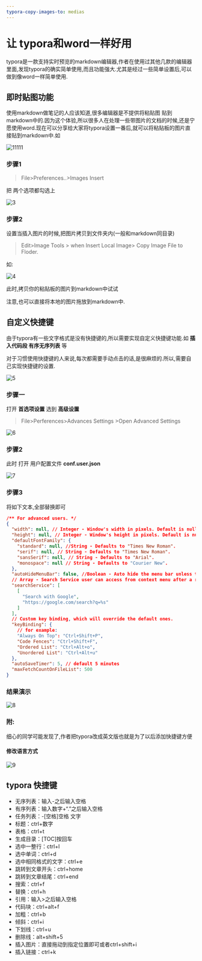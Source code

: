 ```yaml
---
typora-copy-images-to: medias
---
```


# 让 typora和word一样好用

typora是一款支持实时预览的markdown编辑器,作者在使用过其他几款的编辑器里面,发现typora的确实简单使用,而且功能强大.尤其是经过一些简单设置后,可以做到像word一样简单使用.

## 即时贴图功能

使用markdown做笔记的人应该知道,很多编辑器是不提供将粘贴图 贴到markdown中的.因为这个体验,所以很多人在处理一些带图片的文档的时候,还是宁愿使用word.现在可以分享给大家将typora设置一番后,就可以将粘贴板的图片直接贴到markdown中.如

![11111](medias/2.gif)

### 步骤1 

> File>Preferences..>Images Insert  

把 两个选项都勾选上 

![3](medias/3.png)

### 步骤2

设置当插入图片的时候,把图片拷贝到文件夹内(一般和markdown同目录)

> Edit>Image Tools > when Insert Local Image> Copy Image File to Floder.

如:

![4](medias/4.gif)

此时,拷贝你的粘贴板的图片到markdown中试试

注意,也可以直接将本地的图片拖放到markdown中.

## 自定义快捷键

由于typora有一些文字格式是没有快捷键的,所以需要实现自定义快捷键功能.如 **插入代码段 有序无序列表**  等

对于习惯使用快捷键的人来说,每次都需要手动点击的话,是很麻烦的.所以,需要自己实现快捷键的设置.

![5](medias/5.png)

### 步骤一

打开 **首选项设置** 选到 **高级设置**

> File>Perferences>Advances Settings >Open Advanced Settings

![6](medias/6.gif)

### 步骤2

此时 打开 用户配置文件  **conf.user.json**

![7](medias/7.png)

### 步骤3

将如下文本,全部替换即可

```json
/** For advanced users. */
{
  "width": null, // Integer - Window's width in pixels. Default is null (last window width)
  "height": null, // Integer - Window's height in pixels. Default is null (last window height)
  "defaultFontFamily": {
    "standard": null, //String - Defaults to "Times New Roman".
    "serif": null, // String - Defaults to "Times New Roman".
    "sansSerif": null, // String - Defaults to "Arial".
    "monospace": null // String - Defaults to "Courier New".
  },
  "autoHideMenuBar": false, //Boolean - Auto hide the menu bar unless the `Alt` key is pressed. Default is false.
  // Array - Search Service user can access from context menu after a range of text is selected. Each item is formatted as [caption, url]
  "searchService": [
    [
      "Search with Google",
      "https://google.com/search?q=%s"
    ]
  ],
  // Custom key binding, which will override the default ones.
  "keyBinding": {
    // for example: 
    "Always On Top": "Ctrl+Shift+P",
    "Code Fences": "Ctrl+Shift+F",
    "Ordered List": "Ctrl+Alt+o",
    "Unordered List": "Ctrl+Alt+u"
  },
  "autoSaveTimer": 5, // default 5 minutes
  "maxFetchCountOnFileList": 500
}
```

### 结果演示

![8](medias/8.png)

### 附:

细心的同学可能发现了,作者把typora改成英文版也就是为了以后添加快捷键方便

#### 修改语言方式

![9](./medias/9.gif)

## typora 快捷键

- 无序列表：输入-之后输入空格
- 有序列表：输入数字+“.”之后输入空格
- 任务列表：-[空格]空格 文字
- 标题：ctrl+数字
- 表格：ctrl+t
- 生成目录：[TOC]按回车
- 选中一整行：ctrl+l
- 选中单词：ctrl+d
- 选中相同格式的文字：ctrl+e
- 跳转到文章开头：ctrl+home
- 跳转到文章结尾：ctrl+end
- 搜索：ctrl+f
- 替换：ctrl+h
- 引用：输入>之后输入空格
- 代码块：ctrl+alt+f
- 加粗：ctrl+b
- 倾斜：ctrl+i
- 下划线：ctrl+u
- 删除线：alt+shift+5
- 插入图片：直接拖动到指定位置即可或者ctrl+shift+i
- 插入链接：ctrl+k

